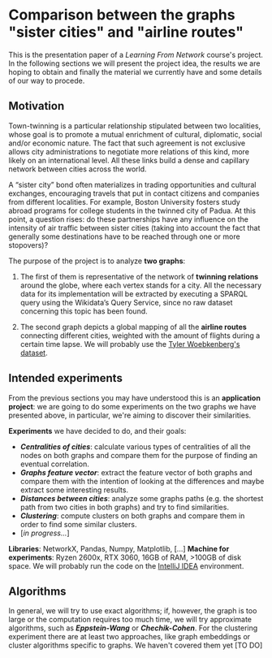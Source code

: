 
# Comparison between the graphs "sister cities" and "airline routes"

This is the presentation paper of a *Learning From Network* course's project.
In the following sections we will present the project idea, the results we are hoping to obtain and finally the material we currently have and some details of our way to procede.

## Motivation

Town-twinning is a particular relationship stipulated between two localities, whose goal is to promote a mutual enrichment of cultural, diplomatic, social and/or economic nature. The fact that such agreement is not exclusive allows city administrations to negotiate more relations of this kind, more likely on an international level. All these links build a dense and capillary network between cities across the world.

A “sister city” bond often materializes in trading opportunities and cultural exchanges, encouraging travels that put in contact citizens and companies from different localities. For example, Boston University fosters study abroad programs for college students in the twinned city of Padua. At this point, a question rises: do these partnerships have any influence on the intensity of air traffic between sister cities (taking into account the fact that generally some destinations have to be reached through one or more stopovers)?

The purpose of the project is to analyze **two graphs**:

1.  The first of them is representative of the network of **twinning relations** around the globe, where each vertex stands for a city. All the necessary data for its implementation will be extracted by executing a SPARQL query using the Wikidata’s Query Service, since no raw dataset concerning this topic has been found.
    
2.  The second graph depicts a global mapping of all the **airline routes** connecting different cities, weighted with the amount of flights during a certain time lapse. We will probably use the [Tyler Woebkenberg's dataset](https://data.world/tylerudite/airports-airlines-and-routes).

## Intended experiments

From the previous sections you may have understood this is an **application project**: we are going to do some experiments on the two graphs we have presented above, in particular, we're aiming to discover their similarities.

**Experiments** we have decided to do, and their goals:
- ***Centralities of cities***: calculate various types of centralities of all the nodes on both graphs and compare them for the purpose of finding an eventual correlation.
- ***Graphs feature vector***: extract the feature vector of both graphs and compare them with the intention of looking at the differences and maybe extract some interesting results.
- ***Distances between cities***: analyze some graphs paths (e.g. the shortest path from two cities in both graphs) and try to find similarities. 
- ***Clustering***: compute clusters on both graphs and compare them in order to find some similar clusters.
- [*in progress...*]

**Libraries**: NetworkX, Pandas, Numpy, Matplotlib, [...]
**Machine for experiments**: Ryzen 2600x, RTX 3060, 16GB of RAM, >100GB of disk space. We will probably run the code on the [IntelliJ IDEA](https://www.jetbrains.com/idea/) environment.

## Algorithms

In general, we will try to use exact algorithms; if, however, the graph is too large or the computation requires too much time, we will try approximate algorithms, such as ***Eppstein-Wang*** or ***Chechik-Cohen***. 
For the clustering experiment there are at least two approaches, like graph embeddings or cluster algorithms specific to graphs. We haven't covered them yet [TO DO]
<!--stackedit_data:
eyJoaXN0b3J5IjpbLTExNzE4OTI1NDIsMTU1NjczNjQ2OCwxOD
A4NDQ0MTA1LDI2ODEzMzg3NSwtMTE1MDAxMzA3OSw1MzY2Nzk3
NDksLTgwOTQ2MDUxMSwtMjExOTg1MjMzNSwxMjU1OTIwNjcyLC
0yMDg1MDgwMTAzLDM1MjU1MzMzMV19
-->